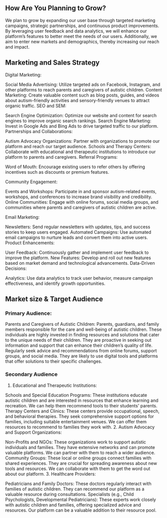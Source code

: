 ## How Are You Planning to Grow?

We plan to grow by expanding our user base through targeted marketing campaigns, strategic partnerships, and continuous product improvements. By leveraging user feedback and data analytics, we will enhance our platform’s features to better meet the needs of our users. Additionally, we aim to enter new markets and demographics, thereby increasing our reach and impact.

## Marketing and Sales Strategy
Digital Marketing:

Social Media Advertising: Utilize targeted ads on Facebook, Instagram, and other platforms to reach parents and caregivers of autistic children.
Content Marketing: Create valuable content such as blog posts, guides, and videos about autism-friendly activities and sensory-friendly venues to attract organic traffic.
SEO and SEM:

Search Engine Optimization: Optimize our website and content for search engines to improve organic search rankings.
Search Engine Marketing: Invest in Google Ads and Bing Ads to drive targeted traffic to our platform.
Partnerships and Collaborations:

Autism Advocacy Organizations: Partner with organizations to promote our platform and reach our target audience.
Schools and Therapy Centers: Collaborate with educational and therapeutic institutions to introduce our platform to parents and caregivers.
Referral Programs:

Word of Mouth: Encourage existing users to refer others by offering incentives such as discounts or premium features.

Community Engagement:

Events and Workshops: Participate in and sponsor autism-related events, workshops, and conferences to increase brand visibility and credibility.
Online Communities: Engage with online forums, social media groups, and communities where parents and caregivers of autistic children are active.


Email Marketing:

Newsletters: Send regular newsletters with updates, tips, and success stories to keep users engaged.
Automated Campaigns: Use automated email campaigns to nurture leads and convert them into active users.
Product Enhancements:

User Feedback: Continuously gather and implement user feedback to improve the platform.
New Features: Develop and roll out new features based on market demand and technological advancements.
Data-Driven Decisions:

Analytics: Use data analytics to track user behavior, measure campaign effectiveness, and identify growth opportunities.


## Market size & Target Audience


### Primary Audience:
Parents and Caregivers of Autistic Children:
Parents, guardians, and family members responsible for the care and well-being of autistic children. These individuals are highly invested in finding resources and solutions that cater to the unique needs of their children. They are proactive in seeking out information and support that can enhance their children’s quality of life. Regularly seek advice and recommendations from online forums, support groups, and social media. They are likely to use digital tools and platforms that offer solutions to their specific challenges.

### Secondary Audience
1. Educational and Therapeutic Institutions:

Schools and Special Education Programs: These institutions educate autistic children and are interested in resources that enhance learning and recreation.
We can help them recommend tools to their students' parents.
Therapy Centers and Clinics: These centers provide occupational, speech, and behavioral therapies. They seek comprehensive support options for families, including suitable entertainment venues.
We can offer them resources to recommend to families they work with.
2. Autism Advocacy and Support Organizations:

Non-Profits and NGOs: These organizations work to support autistic individuals and families. They have extensive networks and can promote valuable platforms.
We can partner with them to reach a wider audience.
Community Groups: These local or online groups connect families with shared experiences. They are crucial for spreading awareness about new tools and resources.
We can collaborate with them to get the word out about our platform.
3. Healthcare Providers:

Pediatricians and Family Doctors: These doctors regularly interact with families of autistic children. They can recommend our platform as a valuable resource during consultations.
Specialists (e.g., Child Psychologists, Developmental Pediatricians): These experts work closely with autistic children and families, offering specialized advice and resources.
Our platform can be a valuable addition to their resource pool.